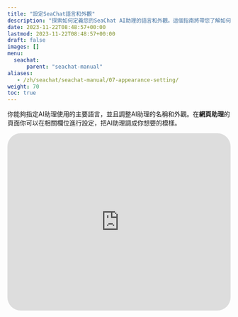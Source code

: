 ```yaml
---
title: "設定SeaChat語言和外觀"
description: "探索如何定義您的SeaChat AI助理的語言和外觀。這個指南將帶您了解如何在網頁助理的設定頁面中調整AI助理，以及如何調整其名稱和界面以符合您的品牌風格。"
date: 2023-11-22T08:48:57+00:00
lastmod: 2023-11-22T08:48:57+00:00
draft: false
images: []
menu:
  seachat:
      parent: "seachat-manual"
aliases:
   - /zh/seachat/seachat-manual/07-appearance-setting/
weight: 70
toc: true
---
```


你能夠指定AI助理使用的主要語言，並且調整AI助理的名稱和外觀。在**網頁助理**的頁面你可以在相關欄位進行設定，把AI助理調成你想要的模樣。


<iframe width="100%" height="400" src="https://www.youtube.com/embed/-JidvSmTqUg?list=PL8K7_LTqly449uOg_uBWOPfFyL1fJRjkE" title="YouTube video player" frameborder="0" allow="accelerometer; autoplay; clipboard-write; encrypted-media; gyroscope; picture-in-picture; web-share" allowfullscreen style="border-radius: 30px;"></iframe>

